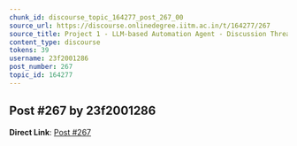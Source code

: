 ```yaml
---
chunk_id: discourse_topic_164277_post_267_00
source_url: https://discourse.onlinedegree.iitm.ac.in/t/164277/267
source_title: Project 1 - LLM-based Automation Agent - Discussion Thread [TDS Jan 2025]
content_type: discourse
tokens: 39
username: 23f2001286
post_number: 267
topic_id: 164277
---
```


## Post #267 by 23f2001286

**Direct Link**: [Post #267](https://discourse.onlinedegree.iitm.ac.in/t/164277/267)

